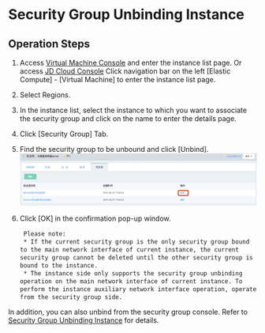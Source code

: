 # Security Group Unbinding Instance

## Operation Steps
1. Access [Virtual Machine Console](https://cns-console.jdcloud.com/host/compute/list) and enter the instance list page. Or access [JD Cloud Console](https://console.jdcloud.com) Click navigation bar on the left [Elastic Compute] - [Virtual Machine] to enter the instance list page.
2. Select Regions.
3. In the instance list, select the instance to which you want to associate the security group and click on the name to enter the details page.
4. Click [Security Group] Tab.
5. Find the security group to be unbound and click [Unbind].
	![](../../../../../image/vm/Operation-Guide-SG-unbind1.png)
6. Click [OK] in the confirmation pop-up window.

		Please note:
		* If the current security group is the only security group bound to the main network interface of current instance, the current security group cannot be deleted until the other security group is bound to the instance.
		* The instance side only supports the security group unbinding operation on the main network interface of current instance. To perform the instance auxiliary network interface operation, operate from the security group side.



In addition, you can also unbind from the security group console. Refer to [Security Group Unbinding Instance](../../../../Networking/Virtual-Private-Cloud/Operation-Guide/Security-Group-Configuration.md) for details.
